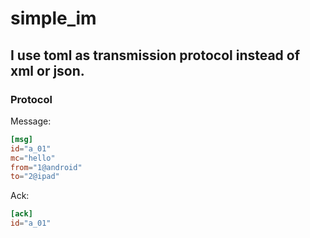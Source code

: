 # simple_im
## I use toml as transmission protocol instead of xml or json.
### Protocol
Message:  
```toml
[msg]
id="a_01"
mc="hello"
from="1@android"
to="2@ipad"
```
Ack:
```toml
[ack]
id="a_01"
```